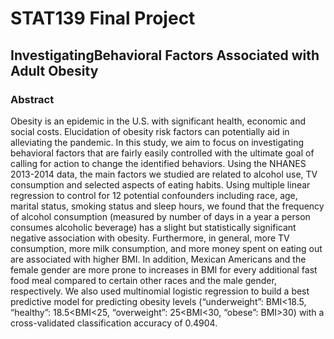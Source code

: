 # STAT139 Final Project

## Investigating​ ​Behavioral​ ​Factors​ ​Associated​ ​with​ ​Adult​ ​Obesity

### Abstract

Obesity is an epidemic in the U.S. with significant health, economic and social costs. Elucidation
of obesity risk factors can potentially aid in alleviating the pandemic. In this study, we aim to
focus on investigating behavioral factors that are fairly easily controlled with the ultimate goal of
calling for action to change the identified behaviors. Using the NHANES 2013-2014 data, the
main factors we studied are related to alcohol use, TV consumption and selected aspects of
eating habits. Using multiple linear regression to control for 12 potential confounders including
race, age, marital status, smoking status and sleep hours, we found that the frequency of alcohol
consumption (measured by number of days in a year a person consumes alcoholic beverage) has
a slight but statistically significant negative association with obesity. Furthermore, in general,
more TV consumption, more milk consumption, and more money spent on eating out are
associated with higher BMI. In addition, Mexican Americans and the female gender are more
prone to increases in BMI for every additional fast food meal compared to certain other races and
the male gender, respectively. We also used multinomial logistic regression to build a best
predictive model for predicting obesity levels (“underweight”: BMI<18.5, “healthy”:
18.5<BMI<25, “overweight”: 25<BMI<30, “obese”: BMI>30) with a cross-validated
classification accuracy of 0.4904.
